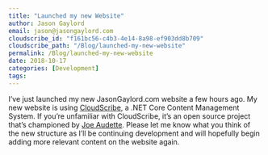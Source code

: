 ```yaml
---
title: "Launched my new Website"
author: Jason Gaylord
email: jason@jasongaylord.com
cloudscribe_id: "f161bc56-c4b3-4e14-8a98-ef903dd8b709"
cloudscribe_path: "/Blog/launched-my-new-website"
permalink: /Blog/launched-my-new-website
date: 2018-10-17
categories: [Development]
tags: 
---
```


I’ve just launched my new JasonGaylord.com website a few hours ago. My new website is using [CloudScribe](https://www.cloudscribe.com/), a .NET Core Content Management System. If you’re unfamiliar with CloudScribe, it’s an open source project that’s championed by [Joe Audette](https://www.joeaudette.com). Please let me know what you think of the new structure as I’ll be continuing development and will hopefully begin adding more relevant content on the website again.
